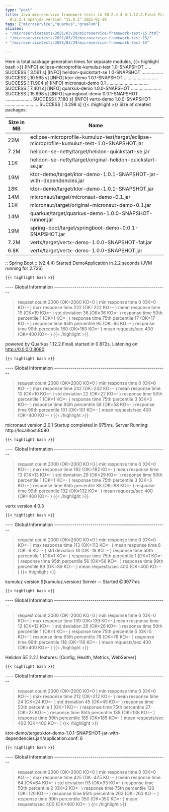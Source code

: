 ```yaml
---
type: "post"
title: Java microservice framework tests in SB:2.4.4 Q:1.12.2.Final M:2.4.1 V:4.0.3
  H:2.2.1 openjdk version "15.0.2" 2021-01-19
tags: ["microservice","quarkus","graalvm"]
aliases:
- "/microservicetests/2021/03/29/microservice-framework-test-15.html"
- "/microservicetests/2021/03/29/microservice-framework-test-15/"
- "/microservicetests/2021/03/29/microservice-framework-test-15"

---
```

 
Here is total package generation times for separate modules,
{{< highlight bash >}}
[INFO] eclipse-microprofile-kumuluz-test 1.0-SNAPSHOT ..... SUCCESS [  3.561 s]
[INFO] helidon-quickstart-se 1.0-SNAPSHOT ................. SUCCESS [ 10.565 s]
[INFO] ktor-demo 1.0.1-SNAPSHOT ........................... SUCCESS [ 11.904 s]
[INFO] micronaut-demo 0.1 ................................. SUCCESS [  7.401 s]
[INFO] quarkus-demo 1.0.0-SNAPSHOT ........................ SUCCESS [ 15.698 s]
[INFO] springboot-demo 0.0.1-SNAPSHOT ..................... SUCCESS [  7.180 s]
[INFO] vertx-demo 1.0.0-SNAPSHOT .......................... SUCCESS [  4.298 s]
{{< /highlight >}}
Size of created packages:

| Size in MB |  Name |
|------------|-------|
| 22M | eclipse-microprofile-kumuluz-test/target/eclipse-microprofile-kumuluz-test-1.0-SNAPSHOT.jar |
| 7.2M | helidon-se-netty/target/helidon-quickstart-se.jar |
| 11K | helidon-se-netty/target/original-helidon-quickstart-se.jar |
| 19M | ktor-demo/target/ktor-demo-1.0.1-SNAPSHOT-jar-with-dependencies.jar |
| 18K | ktor-demo/target/ktor-demo-1.0.1-SNAPSHOT.jar |
| 14M | micronaut/target/micronaut-demo-0.1.jar |
| 11K | micronaut/target/original-micronaut-demo-0.1.jar |
| 14M | quarkus/target/quarkus-demo-1.0.0-SNAPSHOT-runner.jar |
| 19M | spring-boot/target/springboot-demo-0.0.1-SNAPSHOT.jar |
| 7.2M | vertx/target/vertx-demo-1.0.0-SNAPSHOT-fat.jar |
| 6.8K | vertx/target/vertx-demo-1.0.0-SNAPSHOT.jar |


:: Spring Boot :: (v2.4.4) Started DemoApplication in 2.2 seconds (JVM running for 2.726)

    {{< highlight bash >}}
---- Global Information --------------------------------------------------------
> request count                                       2000 (OK=2000   KO=0     )
> min response time                                      0 (OK=0      KO=-     )
> max response time                                    222 (OK=222    KO=-     )
> mean response time                                    19 (OK=19     KO=-     )
> std deviation                                         36 (OK=36     KO=-     )
> response time 50th percentile                          1 (OK=1      KO=-     )
> response time 75th percentile                         17 (OK=17     KO=-     )
> response time 95th percentile                         95 (OK=95     KO=-     )
> response time 99th percentile                        160 (OK=160    KO=-     )
> mean requests/sec                                    400 (OK=400    KO=-     )
{{< /highlight >}}

powered by Quarkus 1.12.2.Final) started in 0.872s. Listening on: http://0.0.0.0:8080

    {{< highlight bash >}}
---- Global Information --------------------------------------------------------
> request count                                       2000 (OK=2000   KO=0     )
> min response time                                      0 (OK=0      KO=-     )
> max response time                                    242 (OK=242    KO=-     )
> mean response time                                    10 (OK=10     KO=-     )
> std deviation                                         22 (OK=22     KO=-     )
> response time 50th percentile                          1 (OK=1      KO=-     )
> response time 75th percentile                          3 (OK=3      KO=-     )
> response time 95th percentile                         58 (OK=58     KO=-     )
> response time 99th percentile                        101 (OK=101    KO=-     )
> mean requests/sec                                    400 (OK=400    KO=-     )
{{< /highlight >}}

micronaut version:2.0.1 Startup completed in 975ms. Server Running: http://localhost:8080

    {{< highlight bash >}}
---- Global Information --------------------------------------------------------
> request count                                       2000 (OK=2000   KO=0     )
> min response time                                      0 (OK=0      KO=-     )
> max response time                                    182 (OK=182    KO=-     )
> mean response time                                    13 (OK=13     KO=-     )
> std deviation                                         29 (OK=29     KO=-     )
> response time 50th percentile                          1 (OK=1      KO=-     )
> response time 75th percentile                          3 (OK=3      KO=-     )
> response time 95th percentile                         88 (OK=88     KO=-     )
> response time 99th percentile                        132 (OK=132    KO=-     )
> mean requests/sec                                    400 (OK=400    KO=-     )
{{< /highlight >}}

vertx version:4.0.3

    {{< highlight bash >}}
---- Global Information --------------------------------------------------------
> request count                                       2000 (OK=2000   KO=0     )
> min response time                                      0 (OK=0      KO=-     )
> max response time                                    113 (OK=113    KO=-     )
> mean response time                                     6 (OK=6      KO=-     )
> std deviation                                         18 (OK=18     KO=-     )
> response time 50th percentile                          1 (OK=1      KO=-     )
> response time 75th percentile                          1 (OK=1      KO=-     )
> response time 95th percentile                         56 (OK=56     KO=-     )
> response time 99th percentile                         89 (OK=89     KO=-     )
> mean requests/sec                                    400 (OK=400    KO=-     )
{{< /highlight >}}

kumuluz version:${kumuluz.version} Server -- Started @3977ms

    {{< highlight bash >}}
---- Global Information --------------------------------------------------------
> request count                                       2000 (OK=2000   KO=0     )
> min response time                                      0 (OK=0      KO=-     )
> max response time                                    139 (OK=139    KO=-     )
> mean response time                                    12 (OK=12     KO=-     )
> std deviation                                         26 (OK=26     KO=-     )
> response time 50th percentile                          1 (OK=1      KO=-     )
> response time 75th percentile                          5 (OK=5      KO=-     )
> response time 95th percentile                         78 (OK=78     KO=-     )
> response time 99th percentile                        118 (OK=118    KO=-     )
> mean requests/sec                                    400 (OK=400    KO=-     )
{{< /highlight >}}

Helidon SE 2.2.1 features: [Config, Health, Metrics, WebServer]

    {{< highlight bash >}}
---- Global Information --------------------------------------------------------
> request count                                       2000 (OK=2000   KO=0     )
> min response time                                      0 (OK=0      KO=-     )
> max response time                                    212 (OK=212    KO=-     )
> mean response time                                    24 (OK=24     KO=-     )
> std deviation                                         45 (OK=45     KO=-     )
> response time 50th percentile                          1 (OK=1      KO=-     )
> response time 75th percentile                         27 (OK=27     KO=-     )
> response time 95th percentile                        138 (OK=138    KO=-     )
> response time 99th percentile                        185 (OK=185    KO=-     )
> mean requests/sec                                    400 (OK=400    KO=-     )
{{< /highlight >}}

ktor-demo/target/ktor-demo-1.0.1-SNAPSHOT-jar-with-dependencies.jar!/application.conf: 6

    {{< highlight bash >}}
---- Global Information --------------------------------------------------------
> request count                                       2000 (OK=2000   KO=0     )
> min response time                                      0 (OK=0      KO=-     )
> max response time                                    425 (OK=425    KO=-     )
> mean response time                                    64 (OK=64     KO=-     )
> std deviation                                         93 (OK=93     KO=-     )
> response time 50th percentile                          2 (OK=2      KO=-     )
> response time 75th percentile                        120 (OK=120    KO=-     )
> response time 95th percentile                        263 (OK=263    KO=-     )
> response time 99th percentile                        350 (OK=350    KO=-     )
> mean requests/sec                                    400 (OK=400    KO=-     )
{{< /highlight >}}
